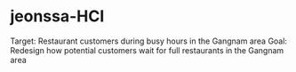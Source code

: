 # jeonssa-HCI
Target: Restaurant customers during busy hours in the Gangnam area
Goal: Redesign how potential customers wait for full restaurants in the Gangnam area
